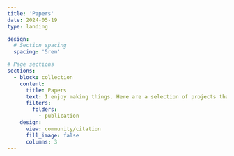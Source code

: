 ```yaml
---
title: 'Papers'
date: 2024-05-19
type: landing

design:
  # Section spacing
  spacing: '5rem'

# Page sections
sections:
  - block: collection
    content:
      title: Papers
      text: I enjoy making things. Here are a selection of projects that I have worked on over the years.
      filters:
        folders:
          - publication
    design:
      view: community/citation
      fill_image: false
      columns: 3
---
```

